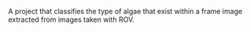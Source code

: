 A project that classifies the type of algae that exist within a frame image extracted from images taken with ROV.
